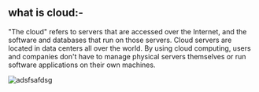 ## **what is cloud:-**
"The cloud" refers to servers that are accessed over the Internet, and the software and databases that run on those servers.
Cloud servers are located in data centers all over the world. By using cloud computing, users and companies don't have to 
manage physical servers themselves or run software applications on their own machines.

![adsfsafdsg](https://www.cloudflare.com/resources/images/slt3lc6tev37/3YT0gya2bkUeuMrnGxhjAZ/4146c20c214cf001c74c0868ddfb9503/what-is-the-cloud.png)
